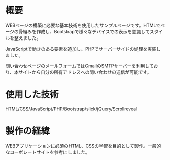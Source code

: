 # 概要
WEBページの構築に必要な基本技術を使用したサンプルページです。HTMLでページの骨組みを作成し、Bootstrapで様々なデバイスでの表示を意識してスタイルを整えました。

JavaScriptで動きのある要素を追加し、PHPでサーバーサイドの処理を実装しました。

問い合わせページのメールフォームではGmailのSMTPサーバーを利用しており、本サイトから自分の所有アドレスへの問い合わせの送信が可能です。
# 使用した技術
HTML/CSS/JavaScript/PHP/Bootstrap/slick/jQuery/Scrollreveal
# 製作の経緯
WEBアプリケーションに必須のHTML、CSSの学習を目的として製作。一般的なコーポレートサイトを参考にしました。

